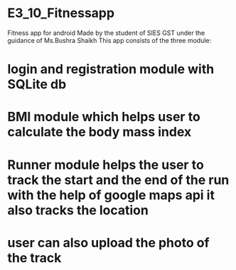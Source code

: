 # E3_10_Fitnessapp
Fitness app for android
Made by the student of SIES GST  under the guidance of Ms.Bushra Shaikh
This app consists of the three module:
# login and registration module with SQLite db 
# BMI module which helps user to calculate the body mass index
# Runner module helps the user to track the start and the end of the run with the help of google maps api it also tracks the location
# user can also upload the photo of the track 
